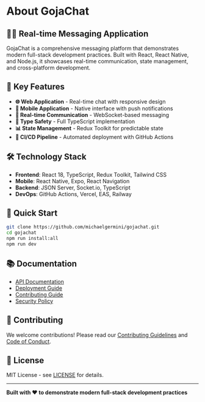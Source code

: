 # About GojaChat

## 📱💬 Real-time Messaging Application

GojaChat is a comprehensive messaging platform that demonstrates modern full-stack development practices. Built with React, React Native, and Node.js, it showcases real-time communication, state management, and cross-platform development.

## 🎯 Key Features

- **🌐 Web Application** - Real-time chat with responsive design
- **📱 Mobile Application** - Native interface with push notifications  
- **🔌 Real-time Communication** - WebSocket-based messaging
- **🎯 Type Safety** - Full TypeScript implementation
- **📊 State Management** - Redux Toolkit for predictable state
- **🚀 CI/CD Pipeline** - Automated deployment with GitHub Actions

## 🛠️ Technology Stack

- **Frontend**: React 18, TypeScript, Redux Toolkit, Tailwind CSS
- **Mobile**: React Native, Expo, React Navigation
- **Backend**: JSON Server, Socket.io, TypeScript
- **DevOps**: GitHub Actions, Vercel, EAS, Railway

## 🚀 Quick Start

```bash
git clone https://github.com/michaelgermini/gojachat.git
cd gojachat
npm run install:all
npm run dev
```

## 📚 Documentation

- [API Documentation](docs/API.md)
- [Deployment Guide](docs/DEPLOYMENT.md)
- [Contributing Guide](CONTRIBUTING.md)
- [Security Policy](SECURITY.md)

## 🤝 Contributing

We welcome contributions! Please read our [Contributing Guidelines](CONTRIBUTING.md) and [Code of Conduct](CODE_OF_CONDUCT.md).

## 📄 License

MIT License - see [LICENSE](LICENSE) for details.

---

**Built with ❤️ to demonstrate modern full-stack development practices**
